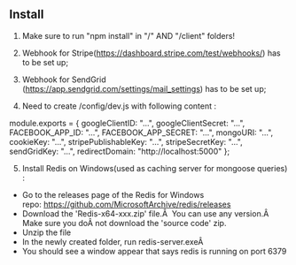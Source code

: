 ## Install

1. Make sure to run "npm install" in "/" AND "/client" folders!

2. Webhook for Stripe(https://dashboard.stripe.com/test/webhooks/) has to be set up;
3. Webhook for SendGrid (https://app.sendgrid.com/settings/mail_settings) has to be set up;

4. Need to create /config/dev.js with following content :

module.exports = {
googleClientID:
"...",
googleClientSecret: "...",
FACEBOOK_APP_ID: "...",
FACEBOOK_APP_SECRET: "...",
mongoURI:
"...",
cookieKey: "...",
stripePublishableKey: "...",
stripeSecretKey: "...",
sendGridKey:
"...",
redirectDomain: "http://localhost:5000"
};

5. Install Redis on Windows(used as caching server for mongoose queries) :

- Go to the releases page of the Redis for Windows repo: https://github.com/MicrosoftArchive/redis/releases
- Download the 'Redis-x64-xxx.zip' file.Â  You can use any version.Â  Make sure you doÂ not download the 'source code' zip.
- Unzip the file
- In the newly created folder, run redis-server.exeÂ
- You should see a window appear that says redis is running on port 6379
